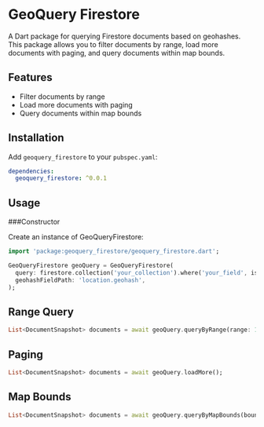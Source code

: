 # GeoQuery Firestore

A Dart package for querying Firestore documents based on geohashes. This package allows you to filter documents by range, load more documents with paging, and query documents within map bounds.

## Features

- Filter documents by range
- Load more documents with paging
- Query documents within map bounds

## Installation

Add `geoquery_firestore` to your `pubspec.yaml`:

```yaml
dependencies:
  geoquery_firestore: ^0.0.1
```

## Usage

###Constructor

Create an instance of GeoQueryFirestore:

```dart
import 'package:geoquery_firestore/geoquery_firestore.dart';

GeoQueryFirestore geoQuery = GeoQueryFirestore(
  query: firestore.collection('your_collection').where('your_field', isEqualTo: 'your_value'),
  geohashFieldPath: 'location.geohash',
);
```

## Range Query
```dart
List<DocumentSnapshot> documents = await geoQuery.queryByRange(range: 10);
```

## Paging
```dart
List<DocumentSnapshot> documents = await geoQuery.loadMore();
```

## Map Bounds
```dart
List<DocumentSnapshot> documents = await geoQuery.queryByMapBounds(bounds: yourMapBounds);
```

